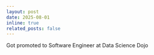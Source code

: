 ```yaml
---
layout: post
date: 2025-08-01
inline: true
related_posts: false
---
```


Got promoted to Software Engineer at Data Science Dojo
